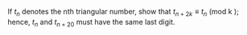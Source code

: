 If $t_n$ denotes the nth triangular number, show that $t_{n+2k} \equiv t_n$ (mod k ); hence, $t_n$ and $t_{n+20}$ must have the same last digit.
